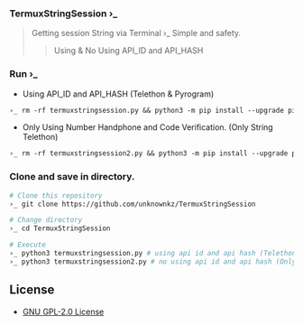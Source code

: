 ### TermuxStringSession ›_
>Getting session String via Terminal ›_
Simple and safety.
>>Using & No Using API_ID and API_HASH

### Run ›_
* Using API_ID and API_HASH (Telethon & Pyrogram)
```txt
›_ rm -rf termuxstringsession.py && python3 -m pip install --upgrade pip && pkg update -y && pkg upgrade -y && pkg install wget python && pip install wheel && pip install telethon && pip install pyrogram && wget https://raw.githubusercontent.com/unknownkz/TermuxStringSession/master//termuxstringsession.py && chmod +x termuxstringsession.py && python3 termuxstringsession.py
```
* Only Using Number Handphone and Code Verification. (Only String Telethon)
```txt
›_ rm -rf termuxstringsession2.py && python3 -m pip install --upgrade pip && pkg update -y && pkg upgrade -y && pkg install wget python && pip install wheel && pip install telethon && wget https://raw.githubusercontent.com/unknownkz/TermuxStringSession/master//termuxstringsession2.py && chmod +x termuxstringsession2.py && python3 termuxstringsession2.py
```

### Clone and save in directory.
```sh
# Clone this repository
›_ git clone https://github.com/unknownkz/TermuxStringSession

# Change directory
›_ cd TermuxStringSession

# Execute
›_ python3 termuxstringsession.py # using api id and api hash (Telethon and Pyrogram)
›_ python3 termuxstringsession2.py # no using api id and api hash (Only Telethon)
```

## License
* [GNU GPL-2.0 License](https://opensource.org/licenses/GPL-2.0)
